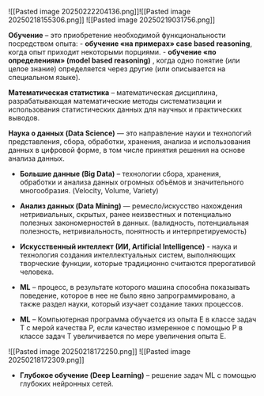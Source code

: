![[Pasted image 20250222204136.png]]![[Pasted image 20250218155306.png]]
![[Pasted image 20250219031756.png]]

**Обучение** – это приобретение необходимой функциональности посредством опыта:
	- **обучение «на примерах» case based reasoning**, когда опыт приходит некоторыми порциями.
	- **обучение «по определениям» (model based reasoning)** , когда одно понятие (или целое знание) определяется через другие (или описывается на специальном языке).

**Математическая статистика** – математическая дисциплина, разрабатывающая математические методы систематизации и использования статистических данных для научных и практических выводов.

**Наука о данных (Data Science)** — это направление науки и технологий представления, сбора, обработки, хранения, анализа и использования данных в цифровой форме, в том числе принятия решения на основе анализа данных.

- **Большие данные (Big Data)** – технологии сбора, хранения, обработки и анализа данных огромных объёмов и значительного многообразия. (Velocity, Volume, Variety)

- **Анализ данных  (Data Mining)** — ремесло/искусство нахождения нетривиальных, скрытых, ранее неизвестных и потенциально полезных закономерностей в данных. (валидность, потенциальная полезность, нетривиальность, понятность и интерпретируемость)

- **Искусственный интеллект (ИИ, Artificial Intelligence)** - наука и технология создания интеллектуальных систем, выполняющих творческие функции, которые традиционно считаются прерогативой человека.

- **ML** – процесс, в результате которого машина способна показывать поведение, которое в нее не было явно запрограммировано, а также раздел науки, который изучает создание таких процессов.
- **ML** – Компьютерная программа обучается из опыта E в классе задач T с мерой качества P, если качество измеренное с помощью P в классе задач T увеличивается по мере увеличения опыта E.

![[Pasted image 20250218172250.png]]
![[Pasted image 20250218172309.png]]

- **Глубокое обучение (Deep Learning)** – решение задач ML с помощью глубоких нейронных сетей.